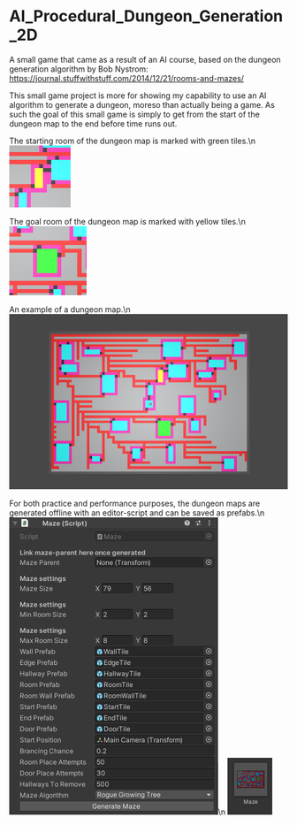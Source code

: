 # AI_Procedural_Dungeon_Generation_2D
 A small game that came as a result of an AI course, based on the dungeon generation algorithm by Bob Nystrom: https://journal.stuffwithstuff.com/2014/12/21/rooms-and-mazes/

This small game project is more for showing my capability to use an AI algorithm to generate a dungeon, moreso than actually being a game. As such the goal of this small game is simply to get from the start of the dungeon map to the end before time runs out.

The starting room of the dungeon map is marked with green tiles.\n
![Goal](/images/maze_example_goal.png)

The goal room of the dungeon map is marked with yellow tiles.\n
![Start](/images/maze_example_start.png)

An example of a dungeon map.\n
![Maze example](/images/maze_example.png)

For both practice and performance purposes, the dungeon maps are generated offline with an editor-script and can be saved as prefabs.\n
![Offline maze generator script](/images/editor_maze_generator.png)\n
![Maze prefab example](/images/maze_prefab.png)